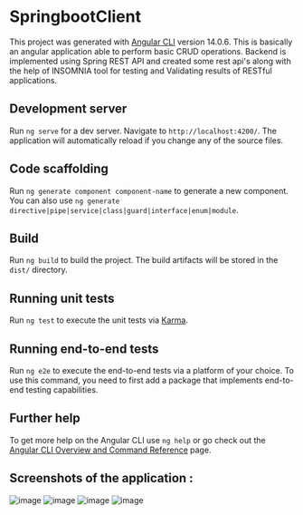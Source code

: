 # SpringbootClient

This project was generated with [Angular CLI](https://github.com/angular/angular-cli) version 14.0.6. This is basically an angular application able to perform basic CRUD operations. Backend is implemented using Spring REST API and created some rest api's along with the help of INSOMNIA tool for testing and Validating results of RESTful applications.

## Development server

Run `ng serve` for a dev server. Navigate to `http://localhost:4200/`. The application will automatically reload if you change any of the source files.

## Code scaffolding

Run `ng generate component component-name` to generate a new component. You can also use `ng generate directive|pipe|service|class|guard|interface|enum|module`.

## Build

Run `ng build` to build the project. The build artifacts will be stored in the `dist/` directory.

## Running unit tests

Run `ng test` to execute the unit tests via [Karma](https://karma-runner.github.io).

## Running end-to-end tests

Run `ng e2e` to execute the end-to-end tests via a platform of your choice. To use this command, you need to first add a package that implements end-to-end testing capabilities.

## Further help

To get more help on the Angular CLI use `ng help` or go check out the [Angular CLI Overview and Command Reference](https://angular.io/cli) page.


## Screenshots of the application :

![image](https://user-images.githubusercontent.com/77354960/179602075-c377bb06-6001-445f-9516-e2a02636505b.png)
![image](https://user-images.githubusercontent.com/77354960/179602556-0a64caac-fc66-41c8-9d9a-074132112cc9.png)
![image](https://user-images.githubusercontent.com/77354960/179602656-90568443-d5a0-44b8-9862-dc162c297daf.png)
![image](https://user-images.githubusercontent.com/77354960/179602724-81edee8d-89fa-47f7-a94b-18c1132520c5.png)

